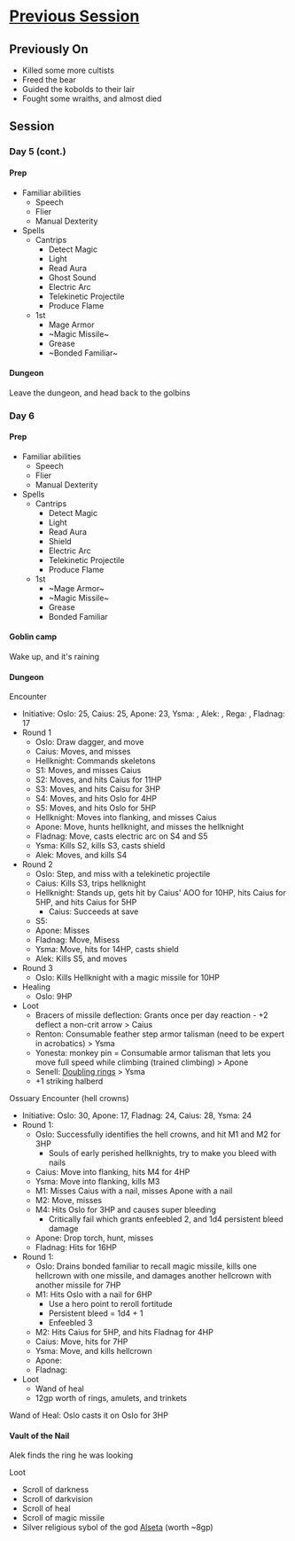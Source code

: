 # [Previous Session](./2020-07-29.md)

## Previously On

- Killed some more cultists
- Freed the bear
- Guided the kobolds to their lair
- Fought some wraiths, and almost died

## Session

### Day 5 (cont.)

#### Prep

- Familiar abilities
  - Speech
  - Flier
  - Manual Dexterity
- Spells
  - Cantrips
    - Detect Magic
    - Light
    - Read Aura
    - Ghost Sound
    - Electric Arc
    - Telekinetic Projectile
    - Produce Flame
  - 1st
    - Mage Armor
    - ~Magic Missile~
    - Grease
    - ~Bonded Familiar~

#### Dungeon

Leave the dungeon, and head back to the golbins

### Day 6

#### Prep

- Familiar abilities
  - Speech
  - Flier
  - Manual Dexterity
- Spells
  - Cantrips
    - Detect Magic
    - Light
    - Read Aura
    - Shield
    - Electric Arc
    - Telekinetic Projectile
    - Produce Flame
  - 1st
    - ~Mage Armor~
    - ~Magic Missile~
    - Grease
    - Bonded Familiar

#### Goblin camp

Wake up, and it's raining

#### Dungeon

Encounter 
- Initiative: Oslo: 25, Caius: 25, Apone: 23, Ysma: , Alek: , Rega: , Fladnag: 17
- Round 1
  - Oslo: Draw dagger, and move
  - Caius:  Moves, and misses
  - Hellknight: Commands skeletons
  - S1: Moves, and misses Caius
  - S2: Moves, and hits Caius for 11HP
  - S3: Moves, and hits Caisu for 3HP
  - S4: Moves, and hits Oslo for 4HP
  - S5: Moves, and hits Oslo for 5HP
  - Hellknight: Moves into flanking, and misses Caius
  - Apone: Move, hunts hellknight, and misses the hellknight
  - Fladnag: Move, casts electric arc on S4 and S5
  - Ysma: Kills S2, kills S3, casts shield
  - Alek: Moves, and kills S4
- Round 2
  - Oslo: Step, and miss with a telekinetic projectile
  - Caius: Kills S3, trips hellknight
  - Hellknight: Stands up, gets hit by Caius' AOO for 10HP, hits Caius for 5HP, and hits Caius for 5HP
    - Caius: Succeeds at save
  - S5: 
  - Apone: Misses
  - Fladnag: Move, Misess
  - Ysma: Move, hits for 14HP, casts shield
  - Alek: Kills S5, and moves
- Round 3
  - Oslo: Kills Hellknight with a magic missile for 10HP
- Healing
  - Oslo: 9HP
- Loot
  - Bracers of missile deflection: Grants once per day reaction - +2 deflect a non-crit arrow > Caius
  - Renton: Consumable feather step armor talisman (need to be expert in acrobatics) > Ysma
  - Yonesta: monkey pin = Consumable armor talisman that lets you move full speed while climbing (trained climbing) > Apone
  - Senell: [Doubling rings](https://2e.aonprd.com/Equipment.aspx?ID=432) > Ysma
  - +1 striking halberd

Ossuary
Encounter (hell crowns)
- Initiative: Oslo: 30, Apone: 17, Fladnag: 24, Caius: 28, Ysma: 24
- Round 1: 
  - Oslo: Successfully identifies the hell crowns, and hit M1 and M2 for 3HP
    - Souls of early perished hellknights, try to make you bleed with nails
  - Caius: Move into flanking, hits M4 for 4HP 
  - Ysma: Move into flanking, kills M3
  - M1: Misses Caius with a nail, misses Apone with a nail
  - M2: Move, misses 
  - M4: Hits Oslo for 3HP and causes super bleeding
    - Critically fail which grants enfeebled 2, and 1d4 persistent bleed damage
  - Apone: Drop torch, hunt, misses
  - Fladnag: Hits for 16HP
- Round 1: 
  - Oslo: Drains bonded familiar to recall magic missile, kills one hellcrown with one missile, and damages another hellcrown with another missile for 7HP
  - M1: Hits Oslo with a nail for 6HP
    - Use a hero point to reroll fortitude
    - Persistent bleed = 1d4 + 1
    - Enfeebled 3
  - M2: Hits Caius for 5HP, and hits Fladnag for 4HP
  - Caius: Move, hits for 7HP
  - Ysma: Move, and kills hellcrown
  - Apone: 
  - Fladnag: 
- Loot
  - Wand of heal
  - 12gp worth of rings, amulets, and trinkets

Wand of Heal: Oslo casts it on Oslo for 3HP

#### Vault of the Nail

Alek finds the ring he was looking

Loot
- Scroll of darkness
- Scroll of darkvision
- Scroll of heal
- Scroll of magic missile
- Silver religious sybol of the god [Alseta](https://2e.aonprd.com/Deities.aspx?ID=30) (worth ~8gp)

